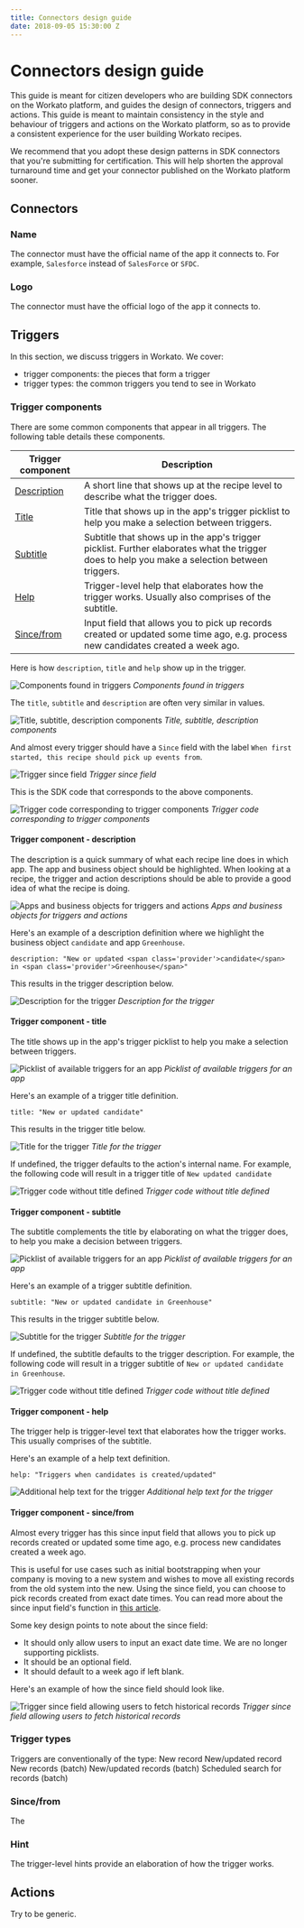 ```yaml
---
title: Connectors design guide
date: 2018-09-05 15:30:00 Z
---
```


# Connectors design guide
This guide is meant for citizen developers who are building SDK connectors on the Workato platform, and guides the design of connectors, triggers and actions. This guide is meant to maintain consistency in the style and behaviour of triggers and actions on the Workato platform, so as to provide a consistent experience for the user building Workato recipes.

We recommend that you adopt these design patterns in SDK connectors that you're submitting for certification. This will help shorten the approval turnaround time and get your connector published on the Workato platform sooner.

## Connectors

### Name
The connector must have the official name of the app it connects to. For example, `Salesforce` instead of `SalesForce` or `SFDC`.

### Logo
The connector must have the official logo of the app it connects to.

## Triggers
In this section, we discuss triggers in Workato. We cover:

- trigger components: the pieces that form a trigger
- trigger types: the common triggers you tend to see in Workato

### Trigger components
There are some common components that appear in all triggers. The following table details these components.

| Trigger component | Description                                                                                                                                        |
|-------------------|----------------------------------------------------------------------------------------------------------------------------------------------------|
| [Description](#trigger-component-description)       | A short line that shows up at the recipe level to describe what the trigger does.                                                                   |
| [Title](#trigger-component-title)             | Title that shows up in the app's trigger picklist to help you make a selection between triggers.                                             |
| [Subtitle](#trigger-component-subtitle)          | Subtitle that shows up in the app's trigger picklist. Further elaborates what the trigger does to help you make a selection between triggers. |
| [Help](#trigger-component-help)              | Trigger-level help that elaborates how the trigger works. Usually also comprises of the subtitle.                                                    |
| [Since/from](#trigger-component-sincefrom)        | Input field that allows you to pick up records created or updated some time ago, e.g. process new candidates created a week ago.                   |

Here is how `description`, `title` and `help` show up in the trigger.

![Components found in triggers](/assets/images/connectors-design-guide/trigger-components.png)
*Components found in triggers*

The `title`, `subtitle` and `description` are often very similar in values.

![Title, subtitle, description components](/assets/images/connectors-design-guide/trigger-components-2.png)
*Title, subtitle, description components*

And almost every trigger should have a `Since` field with the label `When first started, this recipe should pick up events from`.

![Trigger since field](/assets/images/connectors-design-guide/trigger-since-field.png)
*Trigger since field*

This is the SDK code that corresponds to the above components.

![Trigger code corresponding to trigger components](/assets/images/connectors-design-guide/trigger-full-components-code.png)
*Trigger code corresponding to trigger components*

#### Trigger component - description
The description is a quick summary of what each recipe line does in which app. The app and business object should be highlighted. When looking at a recipe, the trigger and action descriptions should be able to provide a good idea of what the recipe is doing.

![Apps and business objects for triggers and actions](/assets/images/connectors-design-guide/trigger-action-descriptions.png)
*Apps and business objects for triggers and actions*

Here's an example of a description definition where we highlight the business object `candidate` and app `Greenhouse`.

```
description: "New or updated <span class='provider'>candidate</span> in <span class='provider'>Greenhouse</span>"
```

This results in the trigger description below.

![Description for the trigger](/assets/images/connectors-design-guide/trigger-description.png)
*Description for the trigger*

#### Trigger component - title
The title shows up in the app's trigger picklist to help you make a selection between triggers.

![Picklist of available triggers for an app](/assets/images/connectors-design-guide/trigger-picklist-titles.png)
*Picklist of available triggers for an app*

Here's an example of a trigger title definition.

```
title: "New or updated candidate"
```

This results in the trigger title below.

![Title for the trigger](/assets/images/connectors-design-guide/trigger-help.png)
*Title for the trigger*

If undefined, the trigger defaults to the action's internal name. For example, the following code will result in a trigger title of `New updated candidate`

![Trigger code without title defined](/assets/images/connectors-design-guide/trigger-components-code.png)
*Trigger code without title defined*

#### Trigger component - subtitle
The subtitle complements the title by elaborating on what the trigger does, to help you make a decision between triggers.

![Picklist of available triggers for an app](/assets/images/connectors-design-guide/trigger-picklist-subtitles.png)
*Picklist of available triggers for an app*

Here's an example of a trigger subtitle definition.

```
subtitle: "New or updated candidate in Greenhouse"
```

This results in the trigger subtitle below.

![Subtitle for the trigger](/assets/images/connectors-design-guide/trigger-subtitle.png)
*Subtitle for the trigger*

If undefined, the subtitle defaults to the trigger description. For example, the following code will result in a trigger subtitle of `New or updated candidate in Greenhouse`.

![Trigger code without title defined](/assets/images/connectors-design-guide/trigger-components-code.png)
*Trigger code without title defined*

#### Trigger component - help
The trigger help is trigger-level text that elaborates how the trigger works. This usually comprises of the subtitle.

Here's an example of a help text definition.

```
help: "Triggers when candidates is created/updated"
```

![Additional help text for the trigger](/assets/images/connectors-design-guide/trigger-help.png)
*Additional help text for the trigger*

#### Trigger component - since/from
Almost every trigger has this since input field that allows you to pick up records created or updated some time ago, e.g. process new candidates created a week ago.

This is useful for use cases such as initial bootstrapping when your company is moving to a new system and wishes to move all existing records from the old system into the new. Using the since field, you can choose to pick records created from exact date times. You can read more about the since input field's function in [this article](/recipes/triggers#sincefrom).

Some key design points to note about the since field:
- It should only allow users to input an exact date time. We are no longer supporting picklists.
- It should be an optional field.
- It should default to a week ago if left blank.

Here's an example of how the since field should look like.

![Trigger since field allowing users to fetch historical records](/assets/images/connectors-design-guide/trigger-since-field.png)
*Trigger since field allowing users to fetch historical records*

### Trigger types
Triggers are conventionally of the type:
New record
New/updated record
New records (batch)
New/updated records (batch)
Scheduled search for records (batch)

### Since/from
The 

### Hint
The trigger-level hints provide an elaboration of how the trigger works.




## Actions
Try to be generic.

